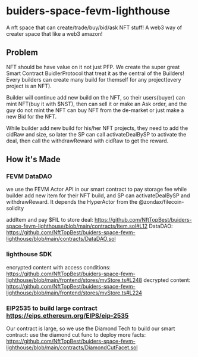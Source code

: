 # buiders-space-fevm-lighthouse

A nft space that can create/trade/buy/bid/ask NFT stuff! A web3 way of creater space that like a web3 amazon!

## Problem

NFT should be have value on it not just PFP. We create the super great Smart Contract BuidlerProtocol that treat it as the central of the Builders! Every builders can create many build for themself for any project(every project is an NFT).

Builder will continue add new build on the NFT, so their users(buyer) can mint NFT(buy it with $NST), then can sell it or make an Ask order, and the guy do not mint the NFT can buy NFT from the de-market or just make a new Bid for the NFT.

While builder add new build for his/her NFT projects, they need to add the cidRaw and size, so later the SP can call activateDealBySP to activate the deal, then call the withdrawReward with cidRaw to get the reward.

## How it's Made

### FEVM DataDAO

we use the FEVM Actor API in our smart contract to pay storage fee while builder add new item for their NFT build, and SP can activateDealBySP and withdrawReward. It depends the HyperActor from the @zondax/filecoin-solidity

addItem and pay $FIL to store deal: <https://github.com/NftTopBest/buiders-space-fevm-lighthouse/blob/main/contracts/Item.sol#L12>
DataDAO: <https://github.com/NftTopBest/buiders-space-fevm-lighthouse/blob/main/contracts/DataDAO.sol>

### lighthouse SDK

encrypted content with access conditions: <https://github.com/NftTopBest/buiders-space-fevm-lighthouse/blob/main/frontend/stores/mvStore.ts#L248>
decrypted content: <https://github.com/NftTopBest/buiders-space-fevm-lighthouse/blob/main/frontend/stores/mvStore.ts#L224>

### EIP2535 to build large contract <https://eips.ethereum.org/EIPS/eip-2535>

Our contract is large, so we use the Diamond Tech to build our smart contract: use the diamond cut func to deploy more facts: <https://github.com/NftTopBest/buiders-space-fevm-lighthouse/blob/main/contracts/DiamondCutFacet.sol>

